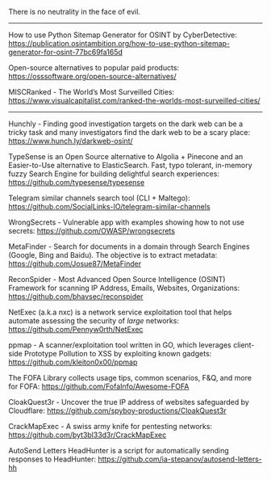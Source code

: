 There is no neutrality in the face of evil.

----

How to use Python Sitemap Generator for OSINT by CyberDetective: https://publication.osintambition.org/how-to-use-python-sitemap-generator-for-osint-77bc69fa165d

Open-source alternatives to popular paid products: https://osssoftware.org/open-source-alternatives/

MISCRanked - The World’s Most Surveilled Cities: https://www.visualcapitalist.com/ranked-the-worlds-most-surveilled-cities/

----

Hunchly - Finding good investigation targets on the dark web can be a tricky task and many investigators find the dark web to be a scary place: https://www.hunch.ly/darkweb-osint/

TypeSense is an Open Source alternative to Algolia + Pinecone and an Easier-to-Use alternative to ElasticSearch. Fast, typo tolerant, in-memory fuzzy Search Engine for building delightful search experiences: https://github.com/typesense/typesense

Telegram similar channels search tool (CLI + Maltego): https://github.com/SocialLinks-IO/telegram-similar-channels

WrongSecrets - Vulnerable app with examples showing how to not use secrets: https://github.com/OWASP/wrongsecrets

MetaFinder - Search for documents in a domain through Search Engines (Google, Bing and Baidu). The objective is to extract metadata: https://github.com/Josue87/MetaFinder

ReconSpider - Most Advanced Open Source Intelligence (OSINT) Framework for scanning IP Address, Emails, Websites, Organizations: https://github.com/bhavsec/reconspider

NetExec (a.k.a nxc) is a network service exploitation tool that helps automate assessing the security of _large_ networks: https://github.com/Pennyw0rth/NetExec

ppmap - A scanner/exploitation tool written in GO, which leverages client-side Prototype Pollution to XSS by exploiting known gadgets: https://github.com/kleiton0x00/ppmap

The FOFA Library collects usage tips, common scenarios, F&Q, and more for FOFA: https://github.com/FofaInfo/Awesome-FOFA

CloakQuest3r - Uncover the true IP address of websites safeguarded by Cloudflare: https://github.com/spyboy-productions/CloakQuest3r

CrackMapExec - A swiss army knife for pentesting networks: https://github.com/byt3bl33d3r/CrackMapExec

AutoSend Letters HeadHunter is a script for automatically sending responses to HeadHunter: https://github.com/ia-stepanov/autosend-letters-hh

